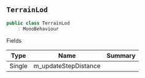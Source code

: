 ## `TerrainLod`

```csharp
public class TerrainLod
    : MonoBehaviour

```

Fields

| Type | Name | Summary | 
| --- | --- | --- | 
| Single | m_updateStepDistance |  | 



